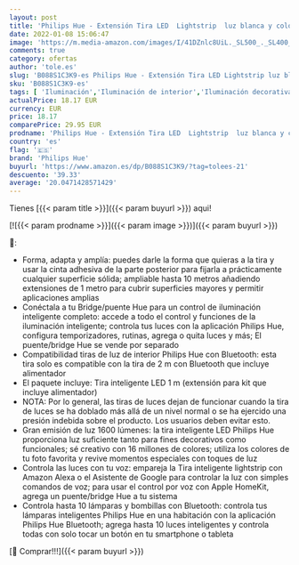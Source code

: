 ```yaml
---
layout: post
title: 'Philips Hue - Extensión Tira LED  Lightstrip  luz blanca y colores  1m  Compatible con Alexa y Google Home'
date: 2022-01-08 15:06:47
image: 'https://m.media-amazon.com/images/I/41DZnlc8UiL._SL500_._SL400_.jpg'
comments: true
category: ofertas
author: 'tole.es'
slug: 'B088S1C3K9-es Philips Hue - Extensión Tira LED Lightstrip luz blanca y...'
sku: 'B088S1C3K9-es'
tags: [ 'Iluminación','Iluminación de interior','Iluminación decorativa y para usos específicos de interior','Tiras LED de interior','alexa','google','home','hue','philips','philips hue', ]
actualPrice: 18.17 EUR
currency: EUR
price: 18.17
comparePrice: 29.95 EUR
prodname: 'Philips Hue - Extensión Tira LED  Lightstrip  luz blanca y colores  1m  Compatible con Alexa y Google Home'
country: 'es'
flag: '🇪🇸'
brand: 'Philips Hue'
buyurl: 'https://www.amazon.es/dp/B088S1C3K9/?tag=tolees-21'
descuento: '39.33'
average: '20.0471428571429'
---
```


Tienes [{{< param title >}}]({{< param buyurl >}}) aqui!

[![{{< param prodname >}}]({{< param image >}})]({{< param buyurl >}})

🔎:

- Forma, adapta y amplía: puedes darle la forma que quieras a la tira y usar la cinta adhesiva de la parte posterior para fijarla a prácticamente cualquier superficie sólida; ampliable hasta 10 metros añadiendo extensiones de 1 metro para cubrir superficies mayores y permitir aplicaciones amplias
- Conéctala a tu Bridge/puente Hue para un control de iluminación inteligente completo: accede a todo el control y funciones de la iluminación inteligente; controla tus luces con la aplicación Philips Hue, configura temporizadores, rutinas, agrega o quita luces y más; El puente/bridge Hue se vende por separado
- Compatibilidad tiras de luz de interior Philips Hue con Bluetooth: esta tira solo es compatible con la tira de 2 m con Bluetooth que incluye alimentador
- El paquete incluye: Tira inteligente LED 1 m (extensión para kit que incluye alimentador)
- NOTA: Por lo general, las tiras de luces dejan de funcionar cuando la tira de luces se ha doblado más allá de un nivel normal o se ha ejercido una presión indebida sobre el producto. Los usuarios deben evitar esto.
- Gran emisión de luz 1600 lúmenes: la tira inteligente LED Philips Hue proporciona luz suficiente tanto para fines decorativos como funcionales; sé creativo con 16 millones de colores; utiliza los colores de tu foto favorita y revive momentos especiales con toques de luz
- Controla las luces con tu voz: empareja la Tira inteligente lightstrip con Amazon Alexa o el Asistente de Google para controlar la luz con simples comandos de voz; para usar el control por voz con Apple HomeKit, agrega un puente/bridge Hue a tu sistema
- Controla hasta 10 lámparas y bombillas con Bluetooth: controla tus lámparas inteligentes Philips Hue en una habitación con la aplicación Philips Hue Bluetooth; agrega hasta 10 luces inteligentes y controla todas con solo tocar un botón en tu smartphone o tableta

[🛒 Comprar!!!]({{< param buyurl >}})
